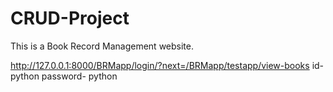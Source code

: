 # CRUD-Project
This is a Book Record Management website.

http://127.0.0.1:8000/BRMapp/login/?next=/BRMapp/testapp/view-books
id- python
password- python
